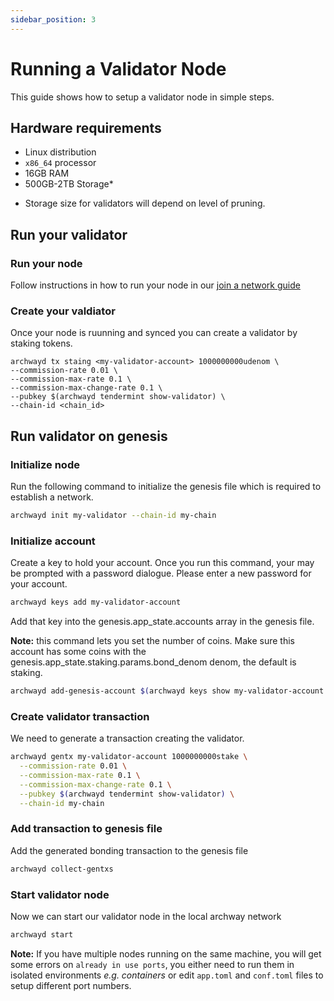 ```yaml
---
sidebar_position: 3
---
```


# Running a Validator Node

This guide shows how to setup a validator node in simple steps.

## Hardware requirements
- Linux distribution
- `x86_64` processor
- 16GB RAM
- 500GB-2TB Storage\*

* Storage size for validators will depend on level of pruning.

## Run your validator

### Run your node 
Follow instructions in how to run your node in our [join a network guide](../node/join-a-network.md)

### Create your valdiator
Once your node is ruunning and synced you can create a validator by staking tokens.

```
archwayd tx staing <my-validator-account> 1000000000udenom \
--commission-rate 0.01 \
--commission-max-rate 0.1 \
--commission-max-change-rate 0.1 \
--pubkey $(archwayd tendermint show-validator) \
--chain-id <chain_id>
```

## Run validator on genesis
### Initialize node

Run the following command to initialize the genesis file which is required to establish a network.
```bash
archwayd init my-validator --chain-id my-chain 
```

<!-- **Note:** Please note that, we use `--home ./my-validator` flag in almost all commands in order to tell `archwayd` that we need to work on that specific directory. -->

### Initialize account

Create a key to hold your account. Once you run this command, your may be prompted with a password dialogue. Please enter a new password for your account.

```bash
archwayd keys add my-validator-account
```

Add that key into the genesis.app_state.accounts array in the genesis file.

**Note:** this command lets you set the number of coins. Make sure this account has some coins
with the genesis.app_state.staking.params.bond_denom denom, the default is staking.

```bash
archwayd add-genesis-account $(archwayd keys show my-validator-account -a) 1000000000stake,1000000000ARCH
```

### Create validator transaction

We need to generate a transaction creating the validator.

```bash
archwayd gentx my-validator-account 1000000000stake \
  --commission-rate 0.01 \
  --commission-max-rate 0.1 \
  --commission-max-change-rate 0.1 \
  --pubkey $(archwayd tendermint show-validator) \
  --chain-id my-chain
```

### Add transaction to genesis file

Add the generated bonding transaction to the genesis file

```bash
archwayd collect-gentxs
```

### Start validator node

Now we can start our validator node in the local archway network

```bash
archwayd start
```

**Note:** If you have multiple nodes running on the same machine, you will get some errors on `already in use ports`, you either need to run them in isolated environments _e.g. containers_ or edit `app.toml` and `conf.toml` files to setup different port numbers.


